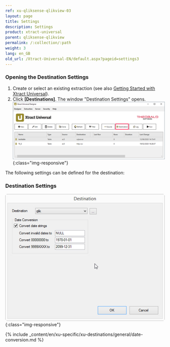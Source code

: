 ```yaml
---
ref: xu-qliksense-qlikview-03
layout: page
title: Settings
description: Settings
product: xtract-universal
parent: qliksense-qlikview
permalink: /:collection/:path
weight: 3
lang: en_GB
old_url: /Xtract-Universal-EN/default.aspx?pageid=settings3
---
```


### Opening the Destination Settings
1. Create or select an existing extraction (see also [Getting Started with Xtract Universal](../../getting-started-xu/define-a-table-extraction)).
2. Click **[Destinations]**. The window "Destination Settings" opens.
![Destination-settings](/img/content/xu/xu_designer_destination.png){:class="img-responsive"}

The following settings can be defined for the destination:  

### Destination Settings

![XU_qlik_destination_settings](/img/content/XU_qlik_destination_settings.png){:class="img-responsive"}

{% include _content/en/xu-specific/xu-destinations/general/date-conversion.md %}
